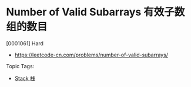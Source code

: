 # Number of Valid Subarrays 有效子数组的数目

[0001061] Hard

- https://leetcode-cn.com/problems/number-of-valid-subarrays/

Topic Tags:

- [Stack 栈](https://leetcode-cn.com/tag/stack/)
